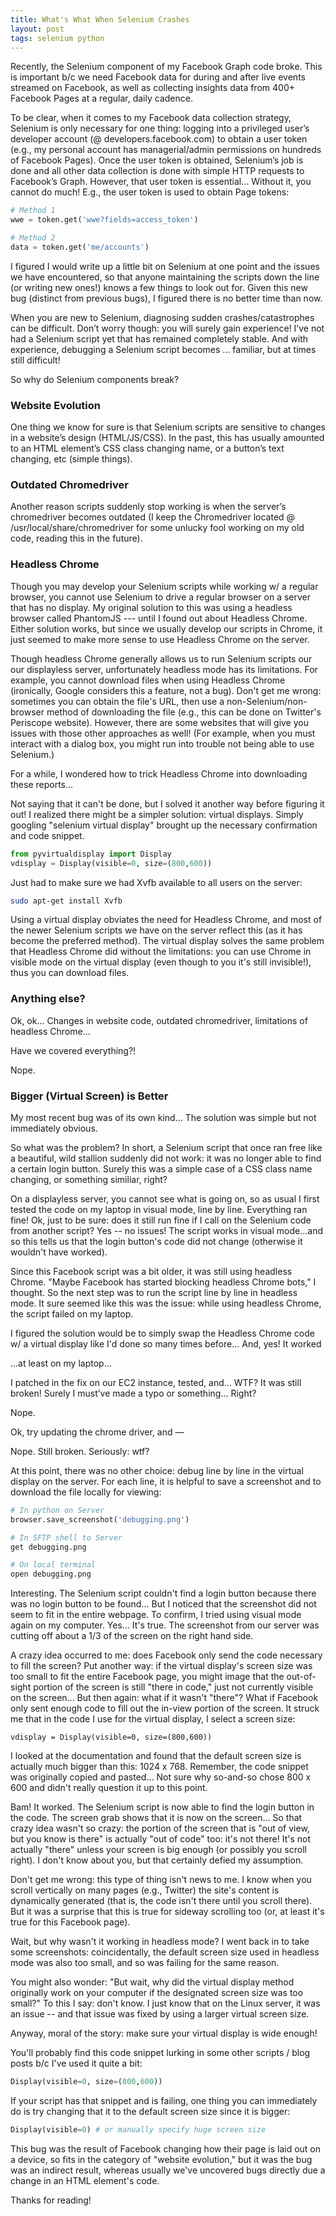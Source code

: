 ```yaml
---
title: What's What When Selenium Crashes
layout: post
tags: selenium python
---
```


Recently, the Selenium component of my Facebook Graph code broke.  This is important b/c we need Facebook data for during 
and after live events streamed on Facebook, as well as collecting insights data from 400+ Facebook Pages at a regular, 
daily cadence. 

To be clear, when it comes to my Facebook data collection strategy, Selenium is only necessary for one thing: logging into 
a privileged user’s developer account (@ developers.facebook.com) to obtain a user token (e.g., my personal account has managerial/admin 
permissions on hundreds of Facebook Pages).  Once the user token is obtained, Selenium’s job is done and all other data 
collection is done with simple HTTP requests to Facebook’s Graph.  However, that user token is essential... Without it, you 
cannot do much! E.g., the user token is used to obtain Page tokens:

```python
# Method 1
wwe = token.get('wwe?fields=access_token')

# Method 2
data = token.get('me/accounts')
```

I figured I would write up a little bit on Selenium at one point and the issues we have encountered, so that anyone 
maintaining the scripts down the line (or writing new ones!) knows a few things to look out for.  Given this new bug 
(distinct from previous bugs), I figured there is no better time than now.

When you are new to Selenium, diagnosing sudden crashes/catastrophes can be difficult.  Don’t worry though: you will surely 
gain experience!  I’ve not had a Selenium script yet that has remained completely stable.  And with experience, debugging a 
Selenium script becomes ... familiar, but at times still difficult!

So why do Selenium components break?  

### Website Evolution
One thing we know for sure is that Selenium scripts are sensitive to changes in a website’s design (HTML/JS/CSS).  In the 
past, this has usually amounted to an HTML element’s CSS class changing name, or a button’s text changing, etc (simple 
things).  

### Outdated Chromedriver
Another reason scripts suddenly stop working is when the server’s chromedriver becomes outdated (I keep the Chromedriver 
located @ /usr/local/share/chromedriver for some unlucky fool working on my old code, reading this in the future).  

### Headless Chrome
Though you may develop your Selenium scripts while working w/ a regular browser, you cannot use Selenium to drive a 
regular browser on a server that has no display.  My original solution to this was using a headless browser called 
PhantomJS --- until I found out about Headless Chrome.  Either solution works, but since we usually develop our scripts 
in Chrome, it just seemed to make more sense to use Headless Chrome on the server.  

Though headless Chrome generally allows us to run Selenium scripts our our displayless server, unfortunately headless mode 
has its limitations.  For example, you cannot download files when using Headless Chrome (ironically, Google considers this a 
feature, not a bug).  Don't get me wrong: sometimes you can obtain the file's URL, then use a non-Selenium/non-browser 
method of downloading the file (e.g., this can be done on Twitter's Periscope website).  However, there are some websites 
that will give you issues with those other approaches as well!  (For example, when you must interact with a dialog box, 
you might run into trouble not being able to use Selenium.)   

For a while, I wondered how to trick Headless Chrome into downloading these reports... 

Not saying that it can't be done, but I solved it another way before figuring it out!  I realized there might be a 
simpler solution: virtual displays.  Simply googling "selenium virtual display" brought up the necessary confirmation and 
code snippet.  

```python
from pyvirtualdisplay import Display
vdisplay = Display(visible=0, size=(800,600))
```

Just had to make sure we had Xvfb available to all users on the server:
```bash
sudo apt-get install Xvfb
```

Using a virtual display obviates the need for Headless Chrome, and most of the newer Selenium scripts we have on the server 
reflect this (as it has become the preferred method).  The virtual display solves the same problem that Headless Chrome 
did without the limitations: you can use Chrome in visible mode on the virtual display (even though to you it's still 
invisible!), thus you can download files. 

### Anything else?
Ok, ok... Changes in website code, outdated chromedriver, limitations of headless Chrome... 

Have we covered everything?!

Nope.

### Bigger (Virtual Screen) is Better
My most recent bug was of its own kind...  The solution was simple but not immediately obvious.  

So what was the problem?  In short, a Selenium script that once ran free like a beautiful, wild stallion suddenly
did not work: it was no longer able to find a certain login button.  Surely this was a simple case of a CSS class name 
changing, or something similiar, right?

On a displayless server, you cannot see what is going on, so as usual I first tested the code on my laptop in visual 
mode, line by line.  Everything ran fine!  Ok, just to be sure: does it still run fine if I call on the Selenium code 
from another script?  Yes -- no issues!  The script works in visual mode...and so this tells us that the login 
button's code did not change (otherwise it wouldn't have worked).

Since this Facebook script was a bit older, it was still using headless Chrome.  "Maybe Facebook has started blocking 
headless Chrome bots," I thought. So the next step was to run the script line by line in headless mode. It sure seemed 
like this was the issue: while using headless Chrome, the script failed on my laptop.  

I figured the solution would be to simply swap the Headless Chrome code w/ a virtual display like I'd done so many times
before... And, yes!  It worked 

...at least on my laptop... 

I patched in the fix on our EC2 instance, tested, and… WTF?  It was still broken!  Surely I must’ve made a typo or 
something... Right? 

Nope.  

Ok, try updating the chrome driver, and — 

Nope.  Still broken.  Seriously: wtf?

At this point, there was no other choice: debug line by line in the virtual display on the server.  For each line, 
it is helpful to save a screenshot and to download the file locally for viewing:

```python
# In python on Server
browser.save_screenshot('debugging.png')
```

```bash
# In SFTP shell to Server
get debugging.png

# On local terminal
open debugging.png
```

Interesting.  The Selenium script couldn't find a login button because there was no login button to be found...  But I 
noticed that the screenshot did not seem to fit in the entire webpage.  To confirm, I tried using visual mode again on 
my computer.  Yes... It's true.  The screenshot from our server was cutting off about a 1/3 of the screen on the right 
hand side.  

A crazy idea occurred to me: does Facebook only send the code necessary to fill the screen?  Put another way: if the 
virtual display's screen size was too small to fit the entire Facebook page, you might image that the out-of-sight portion 
of the screen is still "there in code," just not currently visible on the screen... But then again: what if it wasn't 
"there"?  What if Facebook only sent enough code to fill out the in-view portion of the screen.  It struck me that in 
the code I use for the virtual display, I select a screen size:

```
vdisplay = Display(visible=0, size=(800,600))
```

I looked at the documentation and found that the default screen size is actually much bigger than this: 1024 x 768.  Remember, 
the code snippet was originally copied and pasted... Not sure why so-and-so chose 800 x 600 and didn't really question it up 
to this point.  

Bam!  It worked.  The Selenium script is now able to find the login button in the code.  The screen grab shows that it is 
now on the screen... So that crazy idea wasn't so crazy: the portion of the screen that is "out of view, but you know is 
there" is actually "out of code" too: it's not there!  It's not actually "there" unless your screen is big enough (or 
possibly you scroll right).  I don't know about you, but that certainly defied my assumption. 

Don't get me wrong: this type of thing isn't news to me.  I know when you scroll vertically on many pages (e.g., Twitter) 
the site's content is dynamically generated (that is, the code isn't there until you scroll there). But it was a surprise 
that this is true for sideway scrolling too (or, at least it's true for this Facebook page).

Wait, but why wasn't it working in headless mode?  I went back in to take some screenshots: coincidentally, the default 
screen size used in headless mode was also too small, and so was failing for the same reason.  

You might also wonder: "But wait, why did the virtual display method originally work on your computer if the designated 
screen size was too small?"  To this I say: don't know.  I just know that on the Linux server, it was an issue -- and that 
issue was fixed by using a larger virtual screen size.  

Anyway, moral of the story: make sure your virtual display is wide enough!  

You'll probably find this code snippet lurking in some other scripts / blog posts b/c I've used it quite a 
bit:

```python
Display(visible=0, size=(800,600))
```

If your script has that snippet and is failing, one thing you can immediately do is try changing that it to
the default screen size since it is bigger:

```python
Display(visible=0) # or manually specify huge screen size
``` 

This bug was the result of Facebook changing how their page is laid out on a device, so fits in the category of 
"website evolution," but it was the bug was an indirect result, whereas usually we've uncovered bugs directly due a 
change in an HTML element's code.

Thanks for reading!
